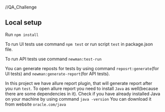 //QA_Challenge

## Local setup

Run `npm install`

To run UI tests use command `npm test` or run script `test` in package.json file.

To run API tests use command `newman:test-run`

You can generate reposts for tests by using command `reposrt:generate`(for UI tests)
and `newman:generate-report`(for API tests).  

In this project we have allure report plugin, that will generate report after you run `test`. 
To open allure report you need to install `Java` as well(because there are some dependencies in it). 
Check if you have already installed Java on your machine by using command `java -version` 
You can download it from website `oracle.com/java`


